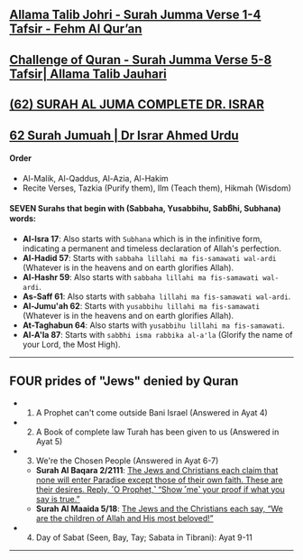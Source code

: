 ## [Allama Talib Johri - Surah Jumma Verse 1-4 Tafsir - Fehm Al Qur’an](https://www.youtube.com/watch?v=yWTJn9wZtmA)
## [Challenge of Quran - Surah Jumma Verse 5-8 Tafsir| Allama Talib Jauhari](https://www.youtube.com/watch?v=AzT09icJsKw)
## [(62) SURAH AL JUMA COMPLETE DR. ISRAR](https://www.youtube.com/watch?v=zi4F1Z0ISdA)
## [62 Surah Jumuah | Dr Israr Ahmed Urdu](https://www.youtube.com/watch?v=4IKacXNU6fI)

#### Order
* Al-Malik, Al-Qaddus, Al-Azia, Al-Hakim
* Recite Verses, Tazkia (Purify them), Ilm (Teach them), Hikmah (Wisdom)

#### SEVEN Surahs that begin with (Sabbaha, Yusabbihu, Sabbิhi, Subhana) words:
* __Al-Isra 17__: Also starts with `Subhana` which is in the infinitive form, indicating a permanent and timeless declaration of Allah's perfection. 
* __Al-Hadid 57__: Starts with `sabbaha lillahi ma fis-samawati wal-ardi` (Whatever is in the heavens and on earth glorifies Allah). 
* __Al-Hashr 59__: Also starts with `sabbaha lillahi ma fis-samawati wal-ardi`. 
* __As-Saff 61__: Also starts with `sabbaha lillahi ma fis-samawati wal-ardi`. 
* __Al-Jumu'ah 62__: Starts with `yusabbihu lillahi ma fis-samawati` (Whatever is in the heavens and on earth glorifies Allah). 
* __At-Taghabun 64__: Also starts with `yusabbihu lillahi ma fis-samawati`. 
* __Al-A'la 87__: Starts with `sabbิhi isma rabbika al-a'la` (Glorify the name of your Lord, the Most High). 


***

## FOUR prides of "Jews" denied by Quran
* 1. A Prophet can't come outside Bani Israel (Answered in Ayat 4)
* 2. A Book of complete law Turah has been given to us (Answered in Ayat 5)
* 3. We're the Chosen People (Answered in Ayat 6-7)
    * __Surah Al Baqara 2/2111__: [The Jews and Christians each claim that none will enter Paradise except those of their own faith. These are their desires. Reply, ˹O Prophet,˺ “Show ˹me˺ your proof if what you say is true.”](https://quranwbw.com/2/111)
    * __Surah Al Maaida 5/18__: [The Jews and the Christians each say, “We are the children of Allah and His most beloved!”](https://quranwbw.com/5/18)
* 4. Day of Sabat (Seen, Bay, Tay; Sabata in Tibrani): Ayat 9-11

***
